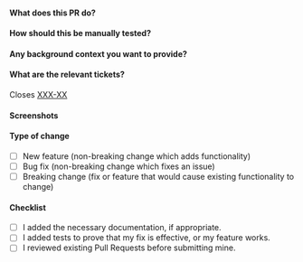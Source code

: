 #### What does this PR do?

#### How should this be manually tested?

#### Any background context you want to provide?

#### What are the relevant tickets?

Closes [XXX-XX](http://example.com)

#### Screenshots

#### Type of change

- [ ] New feature (non-breaking change which adds functionality)
- [ ] Bug fix (non-breaking change which fixes an issue)
- [ ] Breaking change (fix or feature that would cause existing functionality to change)

#### Checklist

- [ ] I added the necessary documentation, if appropriate.
- [ ] I added tests to prove that my fix is effective, or my feature works.
- [ ] I reviewed existing Pull Requests before submitting mine.

